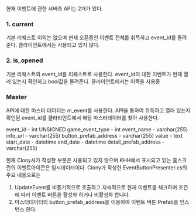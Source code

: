 현재 이벤트에 관한 서버측 API는 2개가 있다.
### 1. current
기본 리퀘스트 이외는 없으며 현재 오픈중인 이벤트 전체를 취득하고 event_id를 돌려준다.
클라이언트에서는 사용되고 있지 않다.

### 2. is_opened
기본 리퀘스트와 event_id를 리퀘스트로 사용한다.
event_id의 대한 이벤트가 현재 열러 있는지 확인하고 bool값을 돌려준다.
클라이언트에서는 이쪽을 사용중

### Master
API에 대한 마스터 데이터는 m_event를 사용한다.
API을 통하여 취득하고 열러 있는지 확인된 event_id를 클라리언트에서 해당 마스터데이터를 찾아 사용한다.

event_id - int UNSIGNED
game_event_type - int
event_name - varchar(255)
info_url - varchar(255)
button_prefab_address - varchar(255)
value - text
start_date - datetime
end_date - datetime
detail_prefab_address - varchar(255)

현재 Clony사가 작성한 부분은 사용되고 있지 않으며 KHH에서 표시되고 있는 홈스크린의 이벤트아이콘은 임시데이터이다.
Clony가 작성한 EventButtonPresenter.cs의 주요 내용으로는
1. UpdateEvent를 비동기적으로 호출하고 지속적으로 현재 이벤트를 체크하며 조건에 따라 이벤트 버튼을 활성화 하거나 비활성화 합니다.
2. 마스터데이터의 button_prefab_address을 이용하여 이벤트 버튼 Prefab을 인스턴스 한다.

